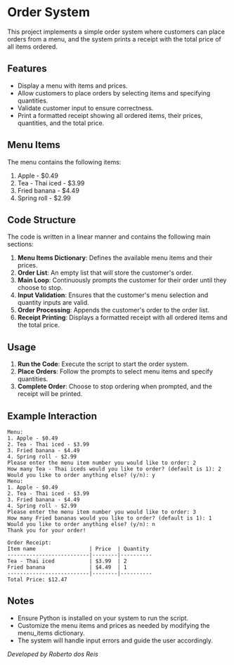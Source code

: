 # Order System

This project implements a simple order system where customers can place orders from a menu, and the system prints a receipt with the total price of all items ordered.

## Features

- Display a menu with items and prices.
- Allow customers to place orders by selecting items and specifying quantities.
- Validate customer input to ensure correctness.
- Print a formatted receipt showing all ordered items, their prices, quantities, and the total price.

## Menu Items

The menu contains the following items:

1. Apple - $0.49
2. Tea - Thai iced - $3.99
3. Fried banana - $4.49
4. Spring roll - $2.99

## Code Structure

The code is written in a linear manner and contains the following main sections:

1. **Menu Items Dictionary**: Defines the available menu items and their prices.
2. **Order List**: An empty list that will store the customer's order.
3. **Main Loop**: Continuously prompts the customer for their order until they choose to stop.
4. **Input Validation**: Ensures that the customer's menu selection and quantity inputs are valid.
5. **Order Processing**: Appends the customer's order to the order list.
6. **Receipt Printing**: Displays a formatted receipt with all ordered items and the total price.

## Usage

1. **Run the Code**: Execute the script to start the order system.
2. **Place Orders**: Follow the prompts to select menu items and specify quantities.
3. **Complete Order**: Choose to stop ordering when prompted, and the receipt will be printed.

## Example Interaction

```
Menu:
1. Apple - $0.49
2. Tea - Thai iced - $3.99
3. Fried banana - $4.49
4. Spring roll - $2.99
Please enter the menu item number you would like to order: 2
How many Tea - Thai iceds would you like to order? (default is 1): 2
Would you like to order anything else? (y/n): y
Menu:
1. Apple - $0.49
2. Tea - Thai iced - $3.99
3. Fried banana - $4.49
4. Spring roll - $2.99
Please enter the menu item number you would like to order: 3
How many Fried bananas would you like to order? (default is 1): 1
Would you like to order anything else? (y/n): n
Thank you for your order!

Order Receipt:
Item name                 | Price  | Quantity
--------------------------|--------|----------
Tea - Thai iced           | $3.99  | 2
Fried banana              | $4.49  | 1
--------------------------|--------|----------
Total Price: $12.47

```


## Notes

- Ensure Python is installed on your system to run the script.
- Customize the menu items and prices as needed by modifying the menu_items dictionary.
- The system will handle input errors and guide the user accordingly.

*Developed by Roberto dos Reis*